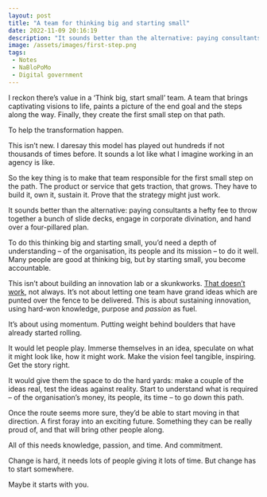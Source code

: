 ```yaml
---
layout: post
title: "A team for thinking big and starting small"
date: 2022-11-09 20:16:19
description: "It sounds better than the alternative: paying consultants a hefty fee to throw together a bunch of slide decks, engage in corporate divination, and hand over a four-pillared plan."
image: /assets/images/first-step.png
tags:
 - Notes
 - NaBloPoMo
 - Digital government
---
```


I reckon there’s value in a ‘Think big, start small’ team. A team that brings captivating visions to life, paints a picture of the end goal and the steps along the way. Finally, they create the first small step on that path.

To help the transformation happen.

This isn’t new. I daresay this model has played out hundreds if not thousands of times before. It sounds a lot like what I imagine working in an agency is like.

So the key thing is to make that team responsible for the first small step on the path. The product or service that gets traction, that grows. They have to build it, own it, sustain it. Prove that the strategy might just work.

It sounds better than the alternative: paying consultants a hefty fee to throw together a bunch of slide decks, engage in corporate divination, and hand over a four-pillared plan.

To do this thinking big and starting small, you’d need a depth of understanding – of the organisation, its people and its mission – to do it well. Many people are good at thinking big, but by starting small, you become accountable.

This isn’t about building an innovation lab or a skunkworks. [That doesn’t work](https://hbr.org/2019/07/why-innovation-labs-fail-and-how-to-ensure-yours-doesnt?deliveryName=DM45267&referral=00208&utm_source=pocket_saves), not always. It’s not about letting one team have grand ideas which are punted over the fence to be delivered. This is about sustaining innovation, using hard-won knowledge, purpose and *passion* as fuel.

It’s about using momentum. Putting weight behind boulders that have already started rolling.

It would let people play. Immerse themselves in an idea, speculate on what it might look like, how it might work. Make the vision feel tangible, inspiring. Get the story right.

It would give them the space to do the hard yards: make a couple of the ideas real, test the ideas against reality. Start to understand what is required – of the organisation’s money, its people, its time – to go down this path.

Once the route seems more sure, they’d be able to start moving in that direction. A first foray into an exciting future. Something they can be really proud of, and that will bring other people along.

All of this needs knowledge, passion, and time. And commitment.

Change is hard, it needs lots of people giving it lots of time. But change has to start somewhere.

Maybe it starts with you.
